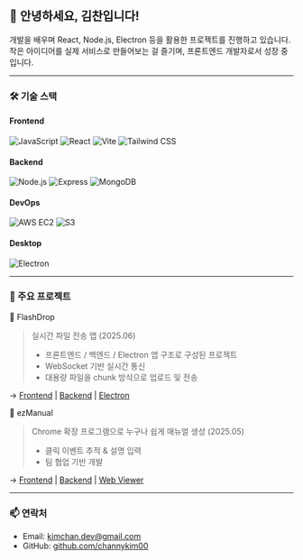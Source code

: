 ## 👋 안녕하세요, 김찬입니다!

개발을 배우며 React, Node.js, Electron 등을 활용한 프로젝트를 진행하고 있습니다.
작은 아이디어를 실제 서비스로 만들어보는 걸 즐기며, 프론트엔드 개발자로서 성장 중입니다.

---

### 🛠️ 기술 스택

#### Frontend  
![JavaScript](https://img.shields.io/badge/javascript-%23323330.svg?style=for-the-badge&logo=javascript&logoColor=%23F7DF1E)
![React](https://img.shields.io/badge/React-61DAFB?style=for-the-badge&logo=react&logoColor=black)
![Vite](https://img.shields.io/badge/Vite-646CFF?style=for-the-badge&logo=vite&logoColor=white)
![Tailwind CSS](https://img.shields.io/badge/TailwindCSS-06B6D4?style=for-the-badge&logo=tailwindcss&logoColor=white)

#### Backend  
![Node.js](https://img.shields.io/badge/Node.js-339933?style=for-the-badge&logo=nodedotjs&logoColor=white)
![Express](https://img.shields.io/badge/Express-000000?style=for-the-badge&logo=express&logoColor=white)
![MongoDB](https://img.shields.io/badge/MongoDB-47A248?style=for-the-badge&logo=mongodb&logoColor=white)

#### DevOps  
![AWS EC2](https://img.shields.io/badge/AWS_EC2-FF9900?style=for-the-badge&logo=amazonaws&logoColor=white)
![S3](https://img.shields.io/badge/S3-569A31?style=for-the-badge&logo=amazonaws&logoColor=white)

#### Desktop  
![Electron](https://img.shields.io/badge/Electron-47848F?style=for-the-badge&logo=electron&logoColor=white)

---

### 🧩 주요 프로젝트

🔹 FlashDrop  
> 실시간 파일 전송 앱 (2025.06)  
> - 프론트엔드 / 백엔드 / Electron 앱 구조로 구성된 프로젝트  
> - WebSocket 기반 실시간 통신  
> - 대용량 파일을 chunk 방식으로 업로드 및 전송

→ [Frontend](https://github.com/channykim00/flashdrop-frontend) | [Backend](https://github.com/channykim00/flashdrop-backend) | [Electron](https://github.com/channykim00/flashdrop-electron)


🔹 ezManual  
> Chrome 확장 프로그램으로 누구나 쉽게 매뉴얼 생성 (2025.05)  
> - 클릭 이벤트 추적 & 설명 입력  
> - 팀 협업 기반 개발  

→ [Frontend](https://github.com/ezMaunal/frontend) | [Backend](https://github.com/ezMaunal/backend) | [Web Viewer](https://github.com/ezMaunal/web-viewer)


---

### 📫 연락처
- Email: kimchan.dev@gmail.com  
- GitHub: [github.com/channykim00](https://github.com/channykim00)
